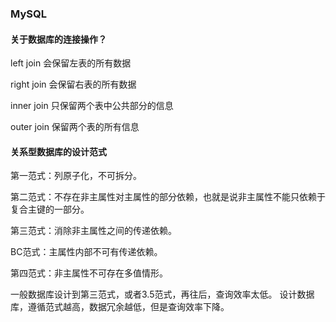 ### MySQL

#### 关于数据库的连接操作？

left join 会保留左表的所有数据

right join 会保留右表的所有数据

inner join 只保留两个表中公共部分的信息

outer join 保留两个表的所有信息


#### 关系型数据库的设计范式

第一范式：列原子化，不可拆分。

第二范式：不存在非主属性对主属性的部分依赖，也就是说非主属性不能只依赖于复合主键的一部分。

第三范式：消除非主属性之间的传递依赖。

BC范式：主属性内部不可有传递依赖。

第四范式：非主属性不可存在多值情形。


一般数据库设计到第三范式，或者3.5范式，再往后，查询效率太低。
设计数据库，遵循范式越高，数据冗余越低，但是查询效率下降。